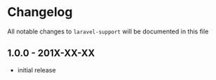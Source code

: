 # Changelog

All notable changes to `laravel-support` will be documented in this file

## 1.0.0 - 201X-XX-XX

- initial release
